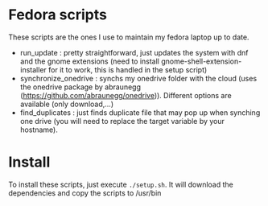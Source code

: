 # Fedora scripts

These scripts are the ones I use to maintain my fedora laptop up to date.

-   run_update : pretty straightforward, just updates the system with dnf and the gnome extensions (need to install gnome-shell-extension-installer for it to work, this is handled in the setup script)
-   synchronize_onedrive : synchs my onedrive folder with the cloud (uses the onedrive package by abraunegg (https://github.com/abraunegg/onedrive)). Different options are available (only download,...)
-   find_duplicates : just finds duplicate file that may pop up when synching one drive (you will need to replace the target variable by your hostname).

# Install

To install these scripts, just execute `./setup.sh`. It will download the dependencies and copy the scripts to /usr/bin
